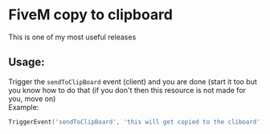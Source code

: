 # FiveM copy to clipboard
 This is one of my most useful releases <br>
## Usage:
Trigger the `sendToClipBoard` event (client) and you are done (start it too but you know how to do that (if you don't then this resource is not made for you, move on) <br>
Example:
```lua
TriggerEvent('sendToClipBoard', 'this will get copied to the cliboard')
```
